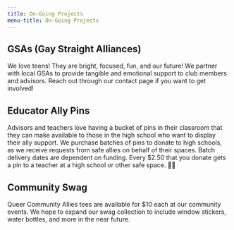 ```yaml
---
title: On-Going Projects
menu-title: On-Going Projects
---
```


## GSAs (Gay Straight Alliances)

We love teens! They are bright, focused, fun, and our future! We partner with local GSAs to provide tangible and emotional support to club members and advisors. Reach out through our contact page if you want to get involved!

## Educator Ally Pins

Advisors and teachers love having a bucket of pins in their classroom that they can make available to those in the high school who want to display their ally support. We purchase batches of pins to donate to high schools, as we receive requests from safe allies on behalf of their spaces. Batch delivery dates are dependent on funding. Every $2.50 that you donate gets a pin to a teacher at a high school or other safe space. 🏳️‍🌈

## Community Swag

Queer Community Allies tees are available for $10 each at our community events. We hope to expand our swag collection to include window stickers, water bottles, and more in the near future. 
